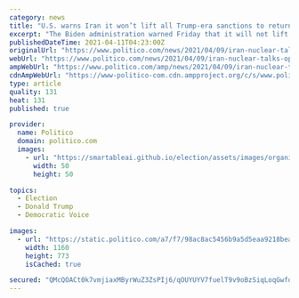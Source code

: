 ```yaml
---
category: news
title: "U.S. warns Iran it won’t lift all Trump-era sanctions to return to nuclear deal"
excerpt: "The Biden administration warned Friday that it will not lift every single economic sanction that former President Donald Trump imposed on Iran, despite pressure from Iran to do so as the two countries try to resurrect a nearly dead nuclear agreement."
publishedDateTime: 2021-04-11T04:23:00Z
originalUrl: "https://www.politico.com/news/2021/04/09/iran-nuclear-talks-opposition-480561"
webUrl: "https://www.politico.com/news/2021/04/09/iran-nuclear-talks-opposition-480561"
ampWebUrl: "https://www.politico.com/amp/news/2021/04/09/iran-nuclear-talks-opposition-480561"
cdnAmpWebUrl: "https://www-politico-com.cdn.ampproject.org/c/s/www.politico.com/amp/news/2021/04/09/iran-nuclear-talks-opposition-480561"
type: article
quality: 131
heat: 131
published: true

provider:
  name: Politico
  domain: politico.com
  images:
    - url: "https://smartableai.github.io/election/assets/images/organizations/politico.com-50x50.jpg"
      width: 50
      height: 50

topics:
  - Election
  - Donald Trump
  - Democratic Voice

images:
  - url: "https://static.politico.com/a7/f7/98ac8ac5456b9a5d5eaa9218bea8/210409-iran-nuclear-talks-gty-773.jpg"
    width: 1160
    height: 773
    isCached: true

secured: "QMcQOACt0k7vmjiaxMByrWuZ3ZsPIj6/qOUYUYV7fuelT9v9oBzSiqLoqGwfo291lSvvSF0AGfIBK2dQC9HnDZNAxEJYZVpUO4VvhFX6mkbkkvHC5f51b2MrghqvSBciyTO/hlCzIq4WjMBiDN2FRd5gz/zJ26s5Xoj0yWRMrwcKdzze+O+v4zu1pxKSAOP7Mnt987MBpEXwFGyZ0vH2whvrLHVtjSVVHHD4BqFHf6Z/DYsn4ImYtCFQHbwPOWTl+c1XVoup/HhHEeRLYFdomBaaGcdLVbsQBLp5UM+Va7qYU/DU/jOjqEu2sMgfK2+GETmK2NMDTksAzscEYcbCIFr3CKoI0rMRzhxyfV4XM6U=;SRqL4dEiSlcxG9bZ64vyKA=="
---
```


